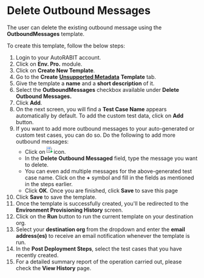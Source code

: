 # Delete Outbound Messages

The user can delete the existing outbound message using the **OutboundMessages** template.

To create this template, follow the below steps:

1. Login to your AutoRABIT account.
2. Click on **Env. Pro.** module.
3. Click on **Create New Template**.
4. Go to the **Create** [**Unsupported Metadata**](./) **Template** tab.
5. Give the template a **name** and a **short description** of it.
6. Select the **OutboundMessages** checkbox available under **Delete Outbound Messages.**
7. Click **Add**.
8. On the next screen, you will find a **Test Case Name** appears automatically by default. To add the custom test data, click on **Add** button.&#x20;
9. If you want to add more outbound messages to your auto-generated or custom test cases, you can do so. Do the following to add more outbound messages:
   * Click on![](<../../../../../.gitbook/assets/image (58).png>)icon.
   * In the **Delete Outbound Messaged** field, type the message you want to delete.
   * You can even add multiple messages for the above-generated test case name. Click on the **+** symbol and fill in the fields as mentioned in the steps earlier.&#x20;
   * Click **OK**. Once you are finished, click **Save** to save this page
10. Click **Save** to save the template.
11. Once the template is successfully created, you'll be redirected to the **Environment Provisioning History** screen.
12. Click on the **Run** button to run the current template on your destination org.
13. Select your **destination org** from the dropdown and enter the **email address(es)** to receive an email notification whenever the template is run.
14. In the **Post Deployment Steps**, select the test cases that you have recently created.&#x20;
15. For a detailed summary report of the operation carried out, please check the **View History** page.

